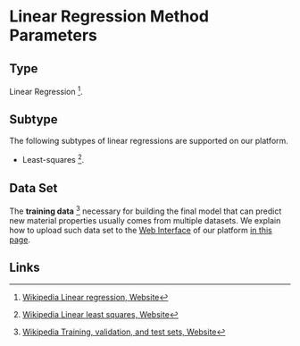 # Linear Regression Method Parameters

## Type

Linear Regression [^1].

## Subtype

The following subtypes of linear regressions are supported on our platform.

- Least-squares [^2].

## Data Set

The **training data** [^3] necessary for building the final model that can predict new material properties usually comes from multiple datasets. We explain how to upload such data set to the [Web Interface](../../ui/overview.md) of our platform [in this page](actions.md).

## Links

[^1]: [Wikipedia Linear regression, Website](https://en.wikipedia.org/wiki/Linear_regression)

[^2]: [Wikipedia Linear least squares, Website](https://en.wikipedia.org/wiki/Linear_least_squares)

[^3]: [Wikipedia Training, validation, and test sets, Website](https://en.wikipedia.org/wiki/Training,_validation,_and_test_sets#training_set)
